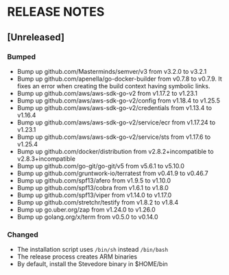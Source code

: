 # RELEASE NOTES

## [Unreleased]

### Bumped

- Bump up github.com/Masterminds/semver/v3 from v3.2.0 to v3.2.1
- Bump up github.com/apenella/go-docker-builder from v0.7.8 to v0.7.9. It fixes an error when creating the build context having symbolic links.
- Bump up github.com/aws/aws-sdk-go-v2 from v1.17.2 to v1.23.1
- Bump up github.com/aws/aws-sdk-go-v2/config from v1.18.4 to v1.25.5
- Bump up github.com/aws/aws-sdk-go-v2/credentials from v1.13.4 to v1.16.4
- Bump up github.com/aws/aws-sdk-go-v2/service/ecr from v1.17.24 to v1.23.1
- Bump up github.com/aws/aws-sdk-go-v2/service/sts from v1.17.6 to v1.25.4
- Bump up github.com/docker/distribution from v2.8.2+incompatible to v2.8.3+incompatible
- Bump up github.com/go-git/go-git/v5 from v5.6.1 to v5.10.0
- Bump up github.com/gruntwork-io/terratest from v0.41.9 to v0.46.7
- Bump up github.com/spf13/afero from v1.9.5 to v1.10.0
- Bump up github.com/spf13/cobra from v1.6.1 to v1.8.0
- Bump up github.com/spf13/viper from v1.14.0 to v1.17.0
- Bump up github.com/stretchr/testify from v1.8.2 to v1.8.4
- Bump up go.uber.org/zap from v1.24.0 to v1.26.0
- Bump up golang.org/x/term from v0.5.0 to v0.14.0

### Changed

- The installation script uses `/bin/sh` instead `/bin/bash`
- The release process creates ARM binaries
- By default, install the Stevedore binary in $HOME/bin
